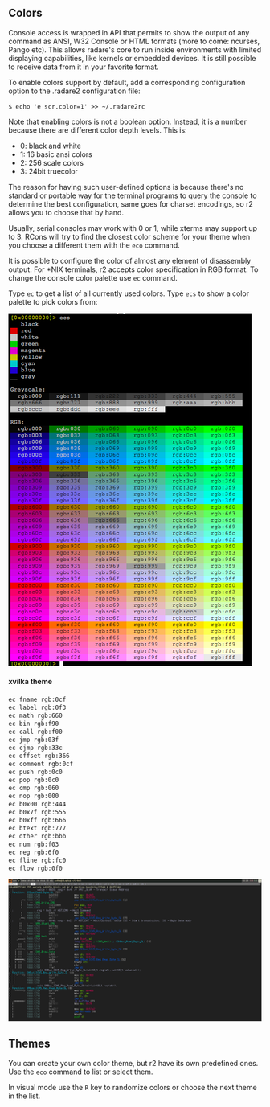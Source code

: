 ## Colors

Console access is wrapped in API that permits to show the output of any command as ANSI, W32 Console or HTML formats (more to come: ncurses, Pango etc). This allows radare's core to run inside environments with limited displaying capabilities, like kernels or embedded devices. It is still possible to receive data from it in your favorite format.

To enable colors support by default, add a corresponding configuration option to the .radare2 configuration file:

    $ echo 'e scr.color=1' >> ~/.radare2rc

Note that enabling colors is not a boolean option. Instead, it is a number because there are different color depth levels. This is:

* 0: black and white
* 1: 16 basic ansi colors
* 2: 256 scale colors
* 3: 24bit truecolor

The reason for having such user-defined options is because there's no standard or portable way for the terminal programs to query the console to determine the best configuration, same goes for charset encodings, so r2 allows you to choose that by hand.

Usually, serial consoles may work with 0 or 1, while xterms may support up to 3. RCons will try to find the closest color scheme for your theme when you choose a different them with the `eco` command.

It is possible to configure the color of almost any element of disassembly output. For *NIX terminals, r2 accepts color specification in RGB format. To change the console color palette use `ec` command.

Type `ec` to get a list of all currently used colors. Type `ecs` to show a color palette to pick colors from:

![img](r2pal.png)

#### xvilka theme

    ec fname rgb:0cf
    ec label rgb:0f3
    ec math rgb:660
    ec bin rgb:f90
    ec call rgb:f00
    ec jmp rgb:03f
    ec cjmp rgb:33c
    ec offset rgb:366
    ec comment rgb:0cf
    ec push rgb:0c0
    ec pop rgb:0c0
    ec cmp rgb:060
    ec nop rgb:000
    ec b0x00 rgb:444
    ec b0x7f rgb:555
    ec b0xff rgb:666
    ec btext rgb:777
    ec other rgb:bbb
    ec num rgb:f03
    ec reg rgb:6f0
    ec fline rgb:fc0
    ec flow rgb:0f0

![img](r2-rainbow.png)

## Themes

You can create your own color theme, but r2 have its own predefined ones. Use the `eco` command to list or select them.

In visual mode use the `R` key to randomize colors or choose the next theme in the list.
